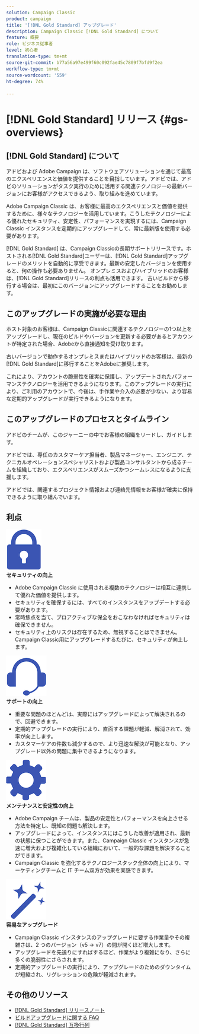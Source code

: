```yaml
---
solution: Campaign Classic
product: campaign
title: '[!DNL Gold Standard] アップグレード'
description: Campaign Classic [!DNL Gold Standard] について
feature: 概要
role: ビジネス従事者
level: 初心者
translation-type: tm+mt
source-git-commit: b77a56a97e499f60c092fae45c7809f7bfd9f2ea
workflow-type: tm+mt
source-wordcount: '559'
ht-degree: 74%

---
```



# [!DNL Gold Standard] リリース  {#gs-overviews}

## [!DNL Gold Standard] について

アドビおよび Adobe Campaign は、ソフトウェアソリューションを通じて最高のエクスペリエンスと価値を提供することを目指しています。アドビでは、アドビのソリューションがタスク実行のために活用する関連テクノロジーの最新バージョンにお客様がアクセスできるよう、取り組みを進めています。

Adobe Campaign Classic は、お客様に最高のエクスペリエンスと価値を提供するために、様々なテクノロジーを活用しています。こうしたテクノロジーによる優れたセキュリティ、安定性、パフォーマンスを実現するには、Campaign Classic インスタンスを定期的にアップグレードして、常に最新版を使用する必要があります。

[!DNL Gold Standard] は、Campaign Classicの長期サポートリリースです。ホストされる[!DNL Gold Standard]ユーザーは、[!DNL Gold Standard]アップグレードのメリットを自動的に享受できます。最新の安定したバージョンを使用すると、何の操作も必要ありません。 オンプレミスおよびハイブリッドのお客様は、[!DNL Gold Standard]リリースの利点も活用できます。 古いビルドから移行する場合は、最初にこのバージョンにアップグレードすることをお勧めします。

## このアップグレードの実施が必要な理由

ホスト対象のお客様は、Campaign Classicに関連するテクノロジーの1つ以上をアップグレードし、現在のビルドやバージョンを更新する必要があるとアカウントが特定された場合、Adobeから直接通知を受け取ります。

古いバージョンで動作するオンプレミスまたはハイブリッドのお客様は、最新の[!DNL Gold Standard]に移行することをAdobeに推奨します。

これにより、アカウントの脆弱性を確実に保護し、アップデートされたパフォーマンステクノロジーを活用できるようになります。このアップグレードの実行により、ご利用のアカウントで、今後は、手作業や介入の必要が少ない、より容易な定期的アップグレードが実行できるようになります。

## このアップグレードのプロセスとタイムライン

アドビのチームが、このジャーニーの中でお客様の組織をリードし、ガイドします。

アドビでは、専任のカスタマーケア担当者、製品マネージャー、エンジニア、テクニカルオペレーションスペシャリストおよび製品コンサルタントから成るチームを組織しており、エクスペリエンスがスムーズかつシームレスになるように支援します。

アドビでは、関連するプロジェクト情報および連絡先情報をお客様が確実に保持できるように取り組んでいます。

## 利点

<tr>
  <td>
      <img alt="セキュリティ" src="assets/do-not-localize/security.png"/>
    <div>
    <strong>セキュリティの向上</strong>
    </div>
    <ul>
    <li>Adobe Campaign Classic に使用される複数のテクノロジーは相互に連携して優れた価値を提供します。</li>
    <li>セキュリティを確保するには、すべてのインスタンスをアップデートする必要があります。</li>
    <li>常時焦点を当て、プロアクティブな保全をおこなわなければセキュリティは確保できません。</li>
    <li>セキュリティ上のリスクは存在するため、無視することはできません。Campaign Classic用にアップグレードするたびに、セキュリティが向上します。</li>
    </ul>
  </td>

<td>
      <img alt="サポート" src="assets/do-not-localize/support.png" />
    <div>
    <strong>サポートの向上</strong>
    </div>
    <ul>
    <li>重要な問題のほとんどは、実際にはアップグレードによって解決されるので、回避できます。</li>
    <li>定期的アップグレードの実行により、直面する課題が軽減、解消されて、効率が向上します。</li>
    <li>カスタマーケアの件数も減少するので、より迅速な解決が可能となり、アップグレード以外の問題に集中できるようになります。</li>
    </ul>
  </td>
</tr>

<tr>
  <td>
      <img alt="保守" src="assets/do-not-localize/maintenance.png"/>
    <div>
    <strong>メンテナンスと安定性の向上</strong>
    </div>
    <ul>
    <li>Adobe Campaign チームは、製品の安定性とパフォーマンスを向上させる方法を特定し、既知の問題も解決します。</li>
    <li>アップグレードによって、インスタンスにはこうした改善が適用され、最新の状態に保つことができます。また、Campaign Classic インスタンスが急速に増大および複雑化している組織において、一般的な課題を解決することができます。</li>
    <li>Campaign Classic を強化するテクノロジースタック全体の向上により、マーケティングチームと IT チーム双方が効果を実感できます。</li>
    </ul>
  </td>

<td>
      <img alt="ビルドのアップグレード" src="assets/do-not-localize/upgrades.png" />
    <div>
    <strong>容易なアップグレード</strong>
    </a>
    </div>
    <ul>
    <li>Campaign Classic インスタンスのアップグレードに要する作業量やその複雑さは、2 つのバージョン（v5 -&gt; v7）の間が開くほど増大します。</li>
    <li>アップグレードを先送りにすればするほど、作業がより複雑になり、さらに多くの脆弱性にさらされます。</li>
    <li>定期的アップグレードの実行により、アップグレードのためのダウンタイムが短縮され、リグレッションの危険が軽減されます。</li>
    </ul>
  </td>
</tr>
</table>

## その他のリソース

* [[!DNL Gold Standard] リリースノート](gold-standard.md)
* [ビルドアップグレードに関する FAQ](../../platform/using/faq-build-upgrade.md)
* [[!DNL Gold Standard] 互換行列](compatibility-matrix-gs.md)

